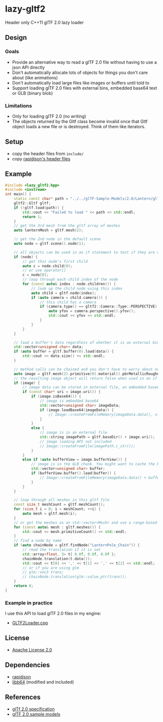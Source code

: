 # lazy-gltf2
Header only C++11 glTF 2.0 lazy loader

## Design

### Goals

- Provide an alternative way to read a glTF 2.0 file without having to use a json API directly
- Don't automatically allocate lots of objects for things you don't care about (like animations)
- Don't automatically load large files like images or buffers until told to
- Support loading glTF 2.0 files with external bins, embedded base64 text or GLB (binary blob)

### Limitations

- Only for loading glTF 2.0 (no writing)
- The objects returned by the Gltf class become invalid once that Gltf object loads a new file or is destroyed. Think of them like iterators.

## Setup

- copy the header files from `include/`
- copy [rapidjson's header files](https://github.com/miloyip/rapidjson/tree/master/include)

## Example

```c++
#include <lazy_gltf2.hpp>
#include <iostream>
int main() {
    static const char* path = "../../glTF-Sample-Models/2.0/Lantern/glTF/Lantern.gltf";
    gltf2::Gltf gltf;
    if (!gltf.load(path)) {
        std::cout << "Failed to load " << path << std::endl;
        return 1;
    }
    // get the 3rd mesh from the gltf array of meshes
    auto lanternMesh = gltf.mesh(2);

    // get the 2nd node in the default scene
    auto node = gltf.scene().node(1);

    // all objects can be used in an if statement to test if they are valid
    if (node) {
        // get this node's first child
        auto c = node.child(0);
        // or use operator[]
        c = node[0];
        // loop through each child index of the node
        for (const auto& index : node.children()) {
            // look up the child node using this index
            auto child = gltf.node(index);
            if (auto camera = child.camera()) {
                // this child has a camera
                if (camera.type() == gltf2::Camera::Type::PERSPECTIVE) {
                    auto yfov = camera.perspective().yfov();
                    std::cout << yfov << std::endl;
                }
            }
        }
    }

    // load a buffer's data regardless of whether it is an external bin file, base64 text or in a GLB chunk
    std::vector<unsigned char> data;
    if (auto buffer = gltf.buffer(0).load(data)) {
        std::cout << data.size() << std::endl;
    }

    // method calls can be chained and you don't have to worry about null pointers
    auto image = gltf.mesh(2).primitive(0).material().pbrMetallicRoughness().baseColorTexture().texture().image();
    // the resulting image object will return false when used in an if statement if it wasn't found
    if (image) {
        // image data can be stored in external file, an embedded base64 encoding or in the GLB chunk
        if (const char* uri = image.uri()) {
            if (image.isBase64()) {
                // image is embedded base64
                std::vector<unsigned char> imageData;
                if (image.loadBase64(imageData)) {
                    // Image::createFromFileMemory(imageData.data(), static_cast<int>(imageData.size()));
                }
            }
            else {
                // image is in an external file
                std::string imagePath = gltf.baseDir() + image.uri();
                // image loading API not included
                // Image::createFromFile(imagePath.c_str());
            }
        }
        else if (auto bufferView = image.bufferView()) {
            // image is in the GLB chunk. You might want to cache the buffer because you're going to read from it multiple times.
            std::vector<unsigned char> buffer;
            if (bufferView.buffer().load(buffer)) {
                // Image::createFromFileMemory(imageData.data() + bufferView.byteOffset(), bufferView.byteLength());
            }
        }
    }

    // loop through all meshes in this gltf file
    const size_t meshCount = gltf.meshCount();
    for (size_t i = 0; i < meshCount; ++i) {
        auto mesh = gltf.mesh(i);
    }
    // or get the meshes as an std::vector<Mesh> and use a range-based for loop
    for (const auto& mesh : gltf.meshes()) {
        std::cout << mesh.primitiveCount() << std::endl;
    }
    // find a node by name
    if (auto chainNode = gltf.findNode("LanternPole_Chain")) {
        // read the translation if it is set
        std::array<float, 3> t{ 0.0f, 0.0f, 0.0f };
        chainNode.translation(t.data());
        std::cout << t[0] << ',' << t[1] << ',' << t[2] << std::endl;
        // or if you are using glm
        // glm::vec3 trans;
        // chainNode.translation(glm::value_ptr(trans));
    }
    return 0;
}
```

### Example in practice

I use this API to load glTF 2.0 files in my engine:

- [GLTF2Loader.cpp](https://github.com/dgough/kepler3d/blob/master/kepler/src/GLTF2Loader.cpp)

## License

- [Apache License 2.0](LICENSE)

## Dependencies

- [rapidjson](https://github.com/miloyip/rapidjson)
- [libb64](http://libb64.sourceforge.net) (modified and included)

## References

- [glTf 2.0 specification](https://github.com/KhronosGroup/glTF/blob/master/specification/2.0/README.md)
- [glTF 2.0 sample models](https://github.com/KhronosGroup/glTF-Sample-Models/tree/master/2.0)
